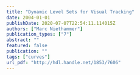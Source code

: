 ```yaml
---
title: "Dynamic Level Sets for Visual Tracking"
date: 2004-01-01
publishDate: 2020-07-07T22:54:11.114015Z
authors: ["Marc Niethammer"]
publication_types: ["7"]
abstract: ""
featured: false
publication: ""
tags: ["curves"]
url_pdf: "http://hdl.handle.net/1853/7606"
---
```


